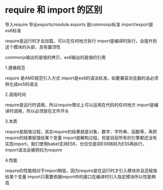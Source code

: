 # require 和 import 的区别

导入require 导出exports/module.exports 是commonjs标准
import/export是es6标准

require是运行时才会加载，可以在任何地方执行
import是编译时执行，会提升到这个模块的头部，具有置顶性

commonjs输出的是值的拷贝，es6输出的是值的引用






1.遵循规范

require 是AMD规范引入方式
import是es6的语法标准，如要兼容浏览器的话必须转化成es5的语法

2.调用时间

require是运行时调用，所以require理论上可以运用在代码的任何地方
import是编译时调用，所以必须放在文件开头

3.本质

require是赋值过程，其实require的结果就是对象、数字、字符串、函数等，再把require的结果赋值给某个变量
import是解构过程，但是目前所有的引擎都还没有实现import，我们使用babel支持ES6，也仅仅是将ES6转码为ES5再执行，import语法会被转码为require

4.性能

require的性能相对于import稍低，因为require是在运行时才引入模块并且还赋值给某个变量
import只需要依据import中的接口在编译时引入指定模块所以性能稍高


